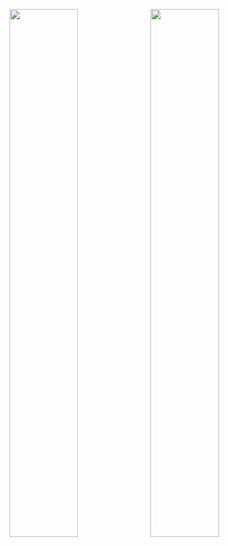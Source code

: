 <p align="center">
  <div float="left">
    <a href = "https://dirkwhoffmann.github.io/DeepDrill"><img src="https://dirkwhoffmann.github.io/DeepDrill/images/redirect5.png" width="49%"></a>
    <a href = "https://dirkwhoffmann.github.io/DeepDrill"><img src="https://dirkwhoffmann.github.io/DeepDrill/images/redirect6.png" width="49%"></a>
  </div>
</p>

